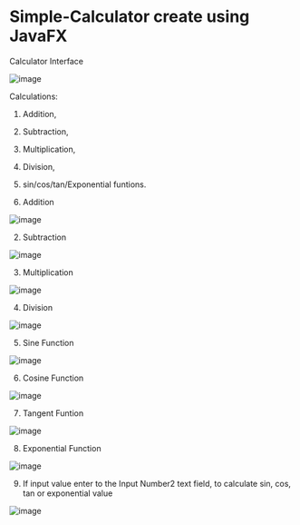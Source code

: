 # Simple-Calculator create using JavaFX

Calculator Interface

![image](https://user-images.githubusercontent.com/73025102/202221718-d3a3fc79-ad65-48a9-8a3e-01861a27a5ee.png)

Calculations:
  1. Addition,
  2. Subtraction,
  3. Multiplication,
  4. Division,
  6. sin/cos/tan/Exponential funtions.
  
  
  
1. Addition

  ![image](https://user-images.githubusercontent.com/73025102/202846962-a00b70b5-f60d-4dcd-aadb-77f0496771da.png)



2. Subtraction

  ![image](https://user-images.githubusercontent.com/73025102/202846977-400344d3-228e-4d25-887c-f2fbd62775d6.png)



3. Multiplication

  ![image](https://user-images.githubusercontent.com/73025102/202847002-2325a8fd-c7f1-436a-810f-ddfbfe25e82a.png)



4. Division

  ![image](https://user-images.githubusercontent.com/73025102/202847026-17b619fe-17cd-4772-8e88-b76090a9ab8d.png)



5. Sine Function

  ![image](https://user-images.githubusercontent.com/73025102/202847080-7f962a51-c48c-43a6-84a1-73e27d29a672.png)



6. Cosine Function

  ![image](https://user-images.githubusercontent.com/73025102/202847096-d11c6803-5aa4-4b41-aace-4d3eb3fc76ec.png)



7. Tangent Funtion

  ![image](https://user-images.githubusercontent.com/73025102/202847106-05705c6f-52b5-493f-b6ba-f85e61fb970e.png)



8. Exponential Function

  ![image](https://user-images.githubusercontent.com/73025102/202847175-5d509129-7e3a-4861-8588-167b225e3732.png)



9. If input value enter to the Input Number2 text field, to calculate sin, cos, tan or exponential value

  ![image](https://user-images.githubusercontent.com/73025102/202847229-d3f2a709-ea67-45e6-842a-4780f64c156c.png)
